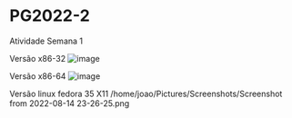 # PG2022-2
Atividade Semana 1 

Versão x86-32
![image](https://user-images.githubusercontent.com/110510237/183259169-d5fda591-d5e4-46db-9b2d-43d6267e7695.png)

Versão x86-64
![image](https://user-images.githubusercontent.com/110510237/183270259-02ed07db-12f8-450f-ad53-13c29c7412ac.png)

Versão linux fedora 35 X11
/home/joao/Pictures/Screenshots/Screenshot from 2022-08-14 23-26-25.png
